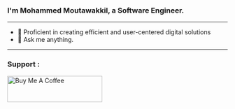 



### I'm **M**ohammed **M**outawakkil, a Software Engineer.
---

-   :seedling: Proficient in creating efficient and user-centered digital solutions
-   :thought_balloon: Ask me anything.

---
### Support :
<a href="https://www.buymeacoffee.com/moutawakkil" target="_blank"><img src="https://cdn.buymeacoffee.com/buttons/v2/default-yellow.png" alt="Buy Me A Coffee" style="height: 60px !important;width: 217px !important;" ></a>
